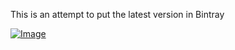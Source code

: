 This is an attempt to put the latest version in Bintray

[ ![Image](https://api.bintray.net/packages/btuser159/maven2/javax.activation%3Aactivation/images/download.png) ](https://bintray.net/btuser159/maven2/javax.activation%3Aactivation/_latestVersion)
